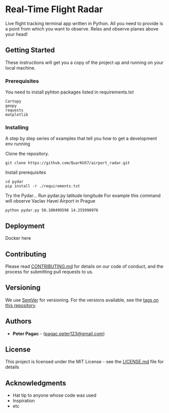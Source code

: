 # Real-Time Flight Radar

Live flight tracking terminal app written in Python. All you need to provide is a point from which you want to observe.  Relax and observe planes above your head!

## Getting Started

These instructions will get you a copy of the project up and running on your local machine.

### Prerequisites
You need to install pyhton packages listed in requirements.txt

```
Cartopy
geopy
requests
matplotlib
```
### Installing

A step by step series of examples that tell you how to get a development env running

Clone the repository.

```
git clone https://github.com/QuarKUS7/airport_radar.git
```
Install prerequisites

```
cd pydar
pip install -r ./requirements.txt
```
Try the Pydar... Run pydar.py latitude longitude
For example this command will observe Vaclav Havel Airport in Prague
```
python pydar.py 50.100499598 14.255998976
```

## Deployment

Docker here

## Contributing

Please read [CONTRIBUTING.md](https://gist.github.com/PurpleBooth/b24679402957c63ec426) for details on our code of conduct, and the process for submitting pull requests to us.

## Versioning

We use [SemVer](http://semver.org/) for versioning. For the versions available, see the [tags on this repository](https://github.com/your/project/tags). 

## Authors

* **Peter Pagac** - (pagac.peter123@gmail.com)

## License

This project is licensed under the MIT License - see the [LICENSE.md](LICENSE.md) file for details

## Acknowledgments

* Hat tip to anyone whose code was used
* Inspiration
* etc

